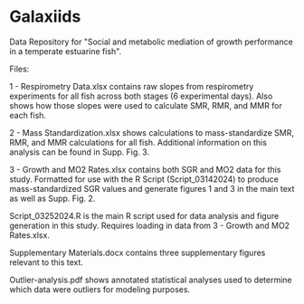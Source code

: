 # Galaxiids
Data Repository for "Social and metabolic mediation of growth performance in a temperate estuarine fish".

Files:

  1 - Respirometry Data.xlsx contains raw slopes from respirometry experiments for all fish across both stages (6 experimental days). Also shows how those slopes were used to calculate SMR, RMR, and MMR for each fish.

  2 - Mass Standardization.xlsx shows calculations to mass-standardize SMR, RMR, and MMR calculations for all fish. Additional information on this analysis can be found in Supp. Fig. 3.

  3 - Growth and MO2 Rates.xlsx contains both SGR and MO2 data for this study. Formatted for use with the R Script (Script_03142024) to produce mass-standardized SGR values and generate figures 1 and 3 in the main text as          well as Supp. Fig. 2.

  Script_03252024.R is the main R script used for data analysis and figure generation in this study. Requires loading in data from 3 - Growth and MO2 Rates.xlsx.

  Supplementary Materials.docx contains three supplementary figures relevant to this text.

  Outlier-analysis.pdf shows annotated statistical analyses used to determine which data were outliers for modeling purposes.

